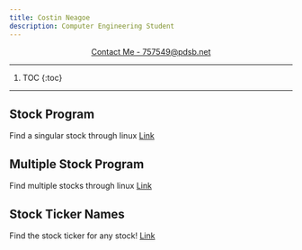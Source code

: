 ```yaml
---
title: Costin Neagoe
description: Computer Engineering Student
---
```


<p align="center">
    <a href="https://mail.google.com/mail/u/0/?fs=1&to=788513@pdsb.net&tf=cm">Contact Me - 757549@pdsb.net</a>
</p>

* * *

1. TOC
{:toc}

* * *

## Stock Program
Find a singular stock through linux
[Link](http://localhost:8888/notebooks/SINGLE.ipynb)
## Multiple Stock Program
Find multiple stocks through linux
[Link](http://localhost:8888/notebooks/workingstockwithmultiple.ipynb)

## Stock Ticker Names
Find the stock ticker for any stock! 
[Link](https://stockanalysis.com/stocks/)
